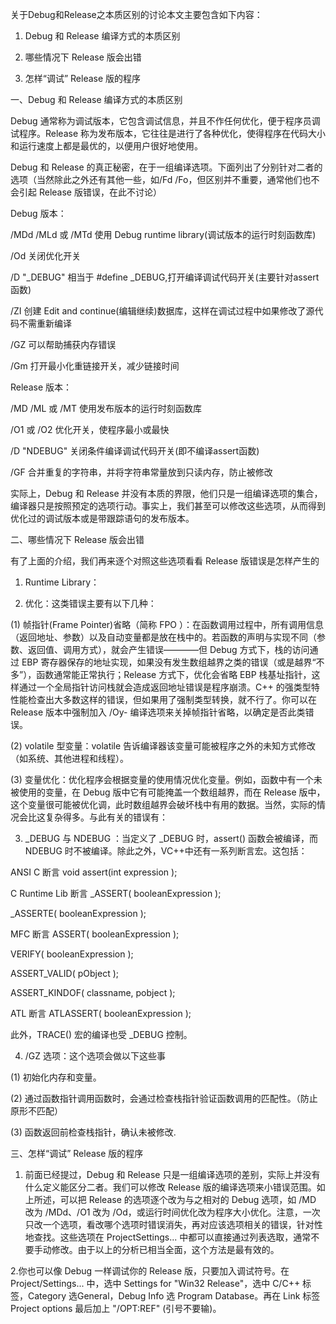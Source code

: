 <!--
.. title: Debug和Release之区别
.. slug: debug-and-release
.. date: 2013-04-07T04:06:17+08:00
.. tags:
.. link:
.. description:
.. type: text
-->

关于Debug和Release之本质区别的讨论本文主要包含如下内容：

1. Debug 和 Release 编译方式的本质区别

2. 哪些情况下 Release 版会出错

2. 怎样“调试” Release 版的程序

一、Debug 和 Release 编译方式的本质区别

Debug 通常称为调试版本，它包含调试信息，并且不作任何优化，便于程序员调试程序。Release 称为发布版本，它往往是进行了各种优化，使得程序在代码大小和运行速度上都是最优的，以便用户很好地使用。

Debug 和 Release 的真正秘密，在于一组编译选项。下面列出了分别针对二者的选项（当然除此之外还有其他一些，如/Fd /Fo，但区别并不重要，通常他们也不会引起 Release 版错误，在此不讨论）

Debug 版本：

/MDd /MLd 或 /MTd 使用 Debug runtime library(调试版本的运行时刻函数库)

/Od 关闭优化开关

/D "_DEBUG" 相当于 #define _DEBUG,打开编译调试代码开关(主要针对assert函数)

/ZI 创建 Edit and continue(编辑继续)数据库，这样在调试过程中如果修改了源代码不需重新编译

/GZ 可以帮助捕获内存错误

/Gm 打开最小化重链接开关，减少链接时间

Release 版本：

/MD /ML 或 /MT 使用发布版本的运行时刻函数库

/O1 或 /O2 优化开关，使程序最小或最快

/D "NDEBUG" 关闭条件编译调试代码开关(即不编译assert函数)

/GF 合并重复的字符串，并将字符串常量放到只读内存，防止被修改

实际上，Debug 和 Release 并没有本质的界限，他们只是一组编译选项的集合，编译器只是按照预定的选项行动。事实上，我们甚至可以修改这些选项，从而得到优化过的调试版本或是带跟踪语句的发布版本。

二、哪些情况下 Release 版会出错

有了上面的介绍，我们再来逐个对照这些选项看看 Release 版错误是怎样产生的

1. Runtime Library：

2. 优化：这类错误主要有以下几种：

(1) 帧指针(Frame Pointer)省略（简称 FPO ）：在函数调用过程中，所有调用信息（返回地址、参数）以及自动变量都是放在栈中的。若函数的声明与实现不同（参数、返回值、调用方式），就会产生错误————但 Debug 方式下，栈的访问通过 EBP 寄存器保存的地址实现，如果没有发生数组越界之类的错误（或是越界“不多”），函数通常能正常执行；Release 方式下，优化会省略 EBP 栈基址指针，这样通过一个全局指针访问栈就会造成返回地址错误是程序崩溃。C++ 的强类型特性能检查出大多数这样的错误，但如果用了强制类型转换，就不行了。你可以在 Release 版本中强制加入 /Oy- 编译选项来关掉帧指针省略，以确定是否此类错误。

(2) volatile 型变量：volatile 告诉编译器该变量可能被程序之外的未知方式修改（如系统、其他进程和线程）。

(3) 变量优化：优化程序会根据变量的使用情况优化变量。例如，函数中有一个未被使用的变量，在 Debug 版中它有可能掩盖一个数组越界，而在 Release 版中，这个变量很可能被优化调，此时数组越界会破坏栈中有用的数据。当然，实际的情况会比这复杂得多。与此有关的错误有：

3. _DEBUG 与 NDEBUG ：当定义了 _DEBUG 时，assert() 函数会被编译，而 NDEBUG 时不被编译。除此之外，VC++中还有一系列断言宏。这包括：

ANSI C 断言 void assert(int expression );

C Runtime Lib 断言 _ASSERT( booleanExpression );

_ASSERTE( booleanExpression );

MFC 断言 ASSERT( booleanExpression );

VERIFY( booleanExpression );

ASSERT_VALID( pObject );

ASSERT_KINDOF( classname, pobject );

ATL 断言 ATLASSERT( booleanExpression );

此外，TRACE() 宏的编译也受 _DEBUG 控制。

4. /GZ 选项：这个选项会做以下这些事

(1) 初始化内存和变量。

(2) 通过函数指针调用函数时，会通过检查栈指针验证函数调用的匹配性。（防止原形不匹配）

(3) 函数返回前检查栈指针，确认未被修改.

三、怎样“调试” Release 版的程序

1. 前面已经提过，Debug 和 Release 只是一组编译选项的差别，实际上并没有什么定义能区分二者。我们可以修改 Release 版的编译选项来小错误范围。如上所述，可以把 Release 的选项逐个改为与之相对的 Debug 选项，如 /MD 改为 /MDd、/O1 改为 /Od，或运行时间优化改为程序大小优化。注意，一次只改一个选项，看改哪个选项时错误消失，再对应该选项相关的错误，针对性地查找。这些选项在 ProjectSettings... 中都可以直接通过列表选取，通常不要手动修改。由于以上的分析已相当全面，这个方法是最有效的。

2.你也可以像 Debug 一样调试你的 Release 版，只要加入调试符号。在 Project/Settings... 中，选中 Settings for "Win32 Release"，选中 C/C++ 标签，Category 选General，Debug Info 选 Program Database。再在 Link 标签 Project options 最后加上 "/OPT:REF" (引号不要输)。
